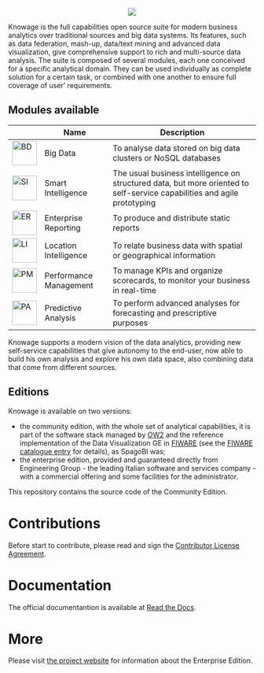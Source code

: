 <p align="center"> 
<img src="https://www.knowage-suite.com/site/wp-content/uploads/2016/03/KNOWAGE_logo_color.png">
</p>

Knowage is the full capabilities open source suite for modern business analytics over traditional sources and big data systems. Its features, such as data federation, mash-up, data/text mining and advanced data visualization, give comprehensive support to rich and multi-source data analysis. The suite is composed of several modules, each one conceived for a specific analytical domain. They can be used individually as complete solution for a certain task, or combined with one another to ensure full coverage of user’ requirements.

## Modules available

|   | Name  |  Description |
|---|---|---|
| <img src="http://www.knowage-suite.com/site/wp-content/uploads/2016/03/BD_txt-150x150.png" alt="BD" width="50px"/>  | Big Data  | To analyse data stored on big data clusters or NoSQL databases  |
| <img src="http://www.knowage-suite.com/site/wp-content/uploads/2016/03/SI_txt-150x150.png" alt="SI" width="50px"/>  | Smart Intelligence | The usual business intelligence on structured data, but more oriented to self-service capabilities and agile prototyping |
| <img src="http://www.knowage-suite.com/site/wp-content/uploads/2016/03/ER_txt-150x150.png" alt="ER" width="50px"/>  | Enterprise Reporting | To produce and distribute static reports |
| <img src="http://www.knowage-suite.com/site/wp-content/uploads/2016/03/LI_txt-150x150.png" alt="LI" width="50px"/>  | Location Intelligence  | To relate business data with spatial or geographical information |
| <img src="http://www.knowage-suite.com/site/wp-content/uploads/2016/03/PM_txt-150x150.png" alt="PM" width="50px"/>  | Performance Management | To manage KPIs and organize scorecards, to monitor your business in real-time |
| <img src="http://www.knowage-suite.com/site/wp-content/uploads/2016/03/PA_txt-150x150.png" alt="PA" width="50px"/>  | Predictive Analysis | To perform advanced analyses for forecasting and prescriptive purposes |

Knowage supports a modern vision of the data analytics, providing new self-service capabilities that give autonomy to the end-user, now able to build his own analysis and explore his own data space, also combining data that come from different sources. 

## Editions

Knowage is available on two versions:
* the community edition, with the whole set of analytical capabilities, it is part of the software stack managed by [OW2](https://www.ow2.org/) and the reference implementation of the Data Visualization GE in [FIWARE](https://www.fiware.org/) (see the [FIWARE catalogue entry](https://catalogue.fiware.org/enablers/data-visualization-knowage) for details), as SpagoBI was;
* the enterprise edition, provided and guaranteed directly from Engineering Group - the leading Italian software and services company - with a commercial offering and some facilities for the administrator.

This repository contains the source code of the Community Edition.

# Contributions

Before start to contribute, please read and sign the [Contributor License Agreement](https://www.clahub.com/agreements/KnowageLabs/Knowage-Server).

# Documentation

The official documentantion is available at [Read the Docs](http://knowage-suite.readthedocs.io/).

# More
Please visit [the project website](http://www.knowage-suite.com) for information about the Enterprise Edition.
